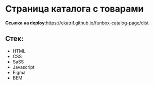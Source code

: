 # Страница каталога с товарами

**Ссылка на deploy**:https://ekatrif.github.io/funbox-catalog-page/dist

## Стек:

- HTML
- CSS
- SaSS
- Javascript
- Figma
- BEM
